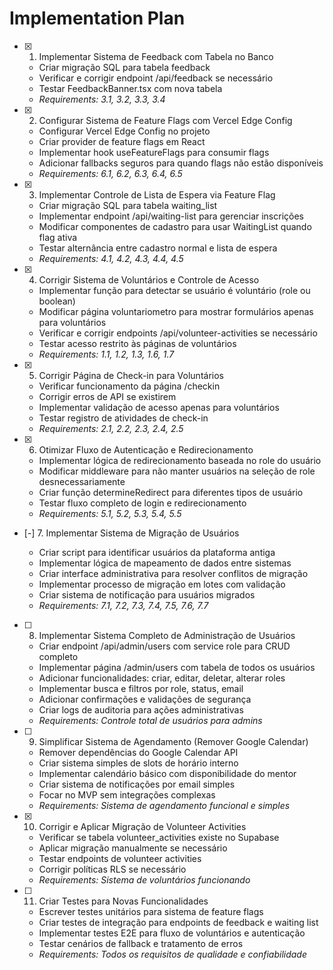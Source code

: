 # Implementation Plan

- [x] 1. Implementar Sistema de Feedback com Tabela no Banco





  - Criar migração SQL para tabela feedback
  - Verificar e corrigir endpoint /api/feedback se necessário
  - Testar FeedbackBanner.tsx com nova tabela
  - _Requirements: 3.1, 3.2, 3.3, 3.4_

- [x] 2. Configurar Sistema de Feature Flags com Vercel Edge Config





  - Configurar Vercel Edge Config no projeto
  - Criar provider de feature flags em React
  - Implementar hook useFeatureFlags para consumir flags
  - Adicionar fallbacks seguros para quando flags não estão disponíveis
  - _Requirements: 6.1, 6.2, 6.3, 6.4, 6.5_

- [x] 3. Implementar Controle de Lista de Espera via Feature Flag


  - Criar migração SQL para tabela waiting_list
  - Implementar endpoint /api/waiting-list para gerenciar inscrições
  - Modificar componentes de cadastro para usar WaitingList quando flag ativa
  - Testar alternância entre cadastro normal e lista de espera
  - _Requirements: 4.1, 4.2, 4.3, 4.4, 4.5_

- [x] 4. Corrigir Sistema de Voluntários e Controle de Acesso







  - Implementar função para detectar se usuário é voluntário (role ou boolean)
  - Modificar página voluntariometro para mostrar formulários apenas para voluntários
  - Verificar e corrigir endpoints /api/volunteer-activities se necessário
  - Testar acesso restrito às páginas de voluntários
  - _Requirements: 1.1, 1.2, 1.3, 1.6, 1.7_

- [x] 5. Corrigir Página de Check-in para Voluntários


  - Verificar funcionamento da página /checkin
  - Corrigir erros de API se existirem
  - Implementar validação de acesso apenas para voluntários
  - Testar registro de atividades de check-in
  - _Requirements: 2.1, 2.2, 2.3, 2.4, 2.5_

- [x] 6. Otimizar Fluxo de Autenticação e Redirecionamento



  - Implementar lógica de redirecionamento baseada no role do usuário
  - Modificar middleware para não manter usuários na seleção de role desnecessariamente
  - Criar função determineRedirect para diferentes tipos de usuário
  - Testar fluxo completo de login e redirecionamento
  - _Requirements: 5.1, 5.2, 5.3, 5.4, 5.5_

- [-] 7. Implementar Sistema de Migração de Usuários

  - Criar script para identificar usuários da plataforma antiga
  - Implementar lógica de mapeamento de dados entre sistemas
  - Criar interface administrativa para resolver conflitos de migração
  - Implementar processo de migração em lotes com validação
  - Criar sistema de notificação para usuários migrados
  - _Requirements: 7.1, 7.2, 7.3, 7.4, 7.5, 7.6, 7.7_

- [ ] 8. Implementar Sistema Completo de Administração de Usuários


  - Criar endpoint /api/admin/users com service role para CRUD completo
  - Implementar página /admin/users com tabela de todos os usuários
  - Adicionar funcionalidades: criar, editar, deletar, alterar roles
  - Implementar busca e filtros por role, status, email
  - Adicionar confirmações e validações de segurança
  - Criar logs de auditoria para ações administrativas
  - _Requirements: Controle total de usuários para admins_

- [ ] 9. Simplificar Sistema de Agendamento (Remover Google Calendar)
  - Remover dependências do Google Calendar API
  - Criar sistema simples de slots de horário interno
  - Implementar calendário básico com disponibilidade do mentor
  - Criar sistema de notificações por email simples
  - Focar no MVP sem integrações complexas
  - _Requirements: Sistema de agendamento funcional e simples_


- [x] 10. Corrigir e Aplicar Migração de Volunteer Activities


  - Verificar se tabela volunteer_activities existe no Supabase
  - Aplicar migração manualmente se necessário
  - Testar endpoints de volunteer activities
  - Corrigir políticas RLS se necessário
  - _Requirements: Sistema de voluntários funcionando_

- [ ] 11. Criar Testes para Novas Funcionalidades
  - Escrever testes unitários para sistema de feature flags
  - Criar testes de integração para endpoints de feedback e waiting list
  - Implementar testes E2E para fluxo de voluntários e autenticação
  - Testar cenários de fallback e tratamento de erros
  - _Requirements: Todos os requisitos de qualidade e confiabilidade_